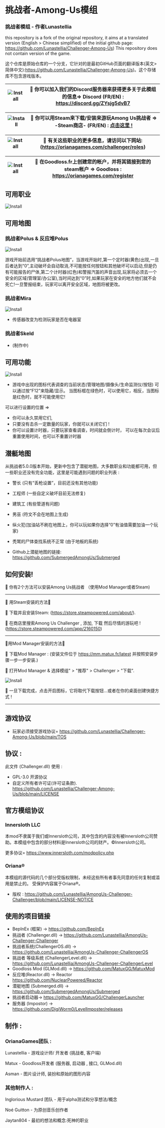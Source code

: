 # 挑战者-Among-Us模组
### 挑战者模组 - 作者Lunastellia

this repository is a fork of the original repository, it aims at a translated version (English > Chinese simplified) of the initial github page: https://github.com/Lunastellia/Challenger-Among-Us) This repository does not contain version of the game.

这个仓库是原始仓库的一个分支，它针对的是最初GitHub页面的翻译版本(英文>简体中文):https://github.com/Lunastellia/Challenger-Among-Us)。这个存储库不包含游戏版本。


| ![Install](https://github.com/Lunastellia/Challenger-Among-Us/blob/main/Ressources/Discord.png?raw=true) | 🔶 你可以加入我们的Discord服务器来获得更多关于此模组的信息=>   Discord (FR/EN) :                           https://discord.gg/ZYsjg5dvB7 |
| :----------------------------------------------------------: | :----------------------------------------------------------: |

| ![Install](https://github.com/Lunastellia/Challenger-Among-Us/blob/main/Ressources/steam.png?raw=true) | 🔶 你可以用Steam来下载/安装来游玩Among Us挑战者 =>                                                                -Steam商店- (FR/EN) : [点击这里 !](https://store.steampowered.com/app/2160150/AmongUs_Challenger/) |
| ------------------------------------------------------------ | :----------------------------------------------------------: |

| ![Install](https://github.com/Lunastellia/Challenger-Among-Us/blob/main/Ressources/OrianaChallenger.png?raw=true) | 🔶 有关这些职业的更多信息，请访问以下网站:                                                                                                    (https://orianagames.com/challenger/roles) |
| :----------------------------------------------------------: | :----------------------------------------------------------: |

| ![Install](https://github.com/Lunastellia/Challenger-Among-Us/blob/main/Ressources/Goodlossfr.png?raw=true) | 🔶 在Goodloss.fr上创建您的帐户，并将其链接到您的steam帐户 =>                                                Goodloss :  https://orianagames.com/register |
| :----------------------------------------------------------: | :----------------------------------------------------------: |

## 可用职业

![Install](https://github.com/Lunastellia/Challenger-Among-Us/blob/main/Ressources/rolespanelimg.png?raw=true) 

## 可用地图



### 挑战者Polus & 反应堆Polus

![Install](https://github.com/Lunastellia/Challenger-Among-Us/blob/main/Ressources/MAPBPN.png?raw=true)

游戏开始前选用“挑战者Polus地图”，当游戏开始时,第一个定时器(黄色)出现,一旦后者达到“0”,主动破坏会自动取消,不可能按任何按钮和其他破坏可以启动,但是仍有可能报告的尸体,第二个计时器(红色)和警报汽笛的声音出现,玩家将必须去一个安全的区域(管理室/办公室),当时间达到“0”时,如果玩家在安全的地方他们就不会死亡!一旦警报结束，玩家可以离开安全区域，地图将被更改。

### 挑战者Mira
![Install](https://github.com/Lunastellia/Challenger-Among-Us/blob/main/Ressources/MAPHQ.png?raw=true)
* 传感器改变为检测玩家是否在电器室

### 挑战者Skeld

* (制作中)

## 可用功能

![Install](https://github.com/Lunastellia/Challenger-Among-Us/blob/main/Ressources/surveyico.png?raw=true)

* 游戏中出现的图标代表调查的当前状态(管理地图/摄像头/生命监测仪/按钮)
可以通过按“F12”来隐藏/显示。
当图标框在绿色时，可以使用它，相反，当图标是红色时，就不可能使用它!

可以进行设置的位置 => 
- 你可以永久禁用它们,
- 只要没有击杀一定数量的玩家，你就可以关闭它们 !
- 你可以设置计时器，只要玩家查看调查，时间就会倒计时，
可以在每次会议后重置使用时间，也可以不重置计时器

## 潜艇地图

从挑战者5.0.0版本开始，更新中包含了潜艇地图，大多数职业和功能都可用，但一些职业还没有完全功能，这里是可能遇到问题的职业列表 :

- 警长 (只有“丢枪设置”，目前还没有其他功能)   
- 工程师 (一些自定义破坏目前无法修复)
- 建筑工 (有些管道有问题)
- 男巫 (符文不会在地图上生成)
- 纵火犯(加油站不刷在地图上，你可以玩如果你选择“0”有油值需要加油一个玩家) 
- 秃鹫的尸体查找系统不正常 (由于地板的系统)

- Github上潜艇地图的链接: https://github.com/SubmergedAmongUs/Submerged





## 如何安装!

🔶  你有2个方法可以安装Among Us挑战者  （使用Mod Manager或者Steam)

***

 🔻 用Steam安装的方法🔻

🔹 下载并且安装Steam: (https://store.steampowered.com/about/).

🔹 在商店里搜索Among Us Challenger , 添加, 下载 然后尽情的游玩吧 ! (https://store.steampowered.com/app/2160150)


***

  🔻用Mod Manager安装的方法🔻

🔹 下载Mod Manager : (安装文件位于 https://mm.matux.fr/latest 并按照安装步骤一步一步安装.)

🔹 打开Mod Manager & 选择模组" > "推荐" > Challenger > "下载".

![Install](https://github.com/Lunastellia/Challenger-Among-Us/blob/main/Ressources/Oriana_Challenger_launchMM.png?raw=true)

🔹 一旦下载完成，点击开启图标，它将取代下载按钮…或者在你的桌面创建快捷方式 !

***


## 游戏协议

- 玩家必须接受游戏协议= https://github.com/Lunastellia/Challenger-Among-Us/blob/main/TOS

## 协议 :

此文件 (Challenger.dll) 使用 :
- GPL-3.0 开源协议
- 自定义所有者许可证(许可证条款). https://github.com/Lunastellia/Challenger-Among-Us/blob/main/LICENSE

## 官方模组协议

### Innersloth LLC

本mod不隶属于我们或Innersloth公司，其中包含的内容没有被Innersloth公司赞助。本模组中包含的部分材料是Innersloth公司的财产。©Innersloth公司。

更多协议= https://www.innersloth.com/modpolicy.php

### Oriana® 

本模组的源代码的几个部分受版权限制，未经这些所有者事先同意的任何复制或滥用是禁止的。
受保护内容属于Oriana®。

- 版权 : https://github.com/Lunastellia/AmongUs-Challenger-Challenger/blob/main/LICENSE-NOTICE

## 使用的项目链接

- BepInEx (框架) -> https://github.com/BepInEx
- 挑战者 (Challenger.dll) -> https://github.com/Lunastellia/AmongUs-Challenger-Challenger
- 挑战者系统(ChallengerOS.dll) -> https://github.com/Lunastellia/AmongUs-Challenger-ChallengerOS
- 挑战者  等级系统 (ChallengerLevel.dll) -> https://github.com/Lunastellia/AmongUs-Challenger-ChallengerLevel
- Goodloss Mod (GLMod.dll) -> https://github.com/MatuxGG/MatuxMod
- 反应堆(Reactor.dll) -> Reactor https://github.com/NuclearPowered/Reactor
- 潜艇地图 (Submerged.dll) -> https://github.com/SubmergedAmongUs/Submerged 
- 挑战者启动器-> https://github.com/MatuxGG/ChallengerLauncher
- 服务器 (Impostor) -> https://github.com/DigiWorm0/LevelImposter/releases

## 制作 :

### OrianaGames团队 :

Lunastellia - 游戏设计师/ 开发者 (挑战者, 客户端)

Matux - Goodloss开发者 (服务器, 启动器 , 接口, GLMod.dll)

Asman - 图片设计师, 装扮和原始的图形内容

### 其他制作人 :

Inglorious Mustard 团队 - 用于alpha测试和分享想法/概念

Noé Guitton - 为原创音乐创作者

Jaytan804 - 最初的想法和概念:死神的职业

